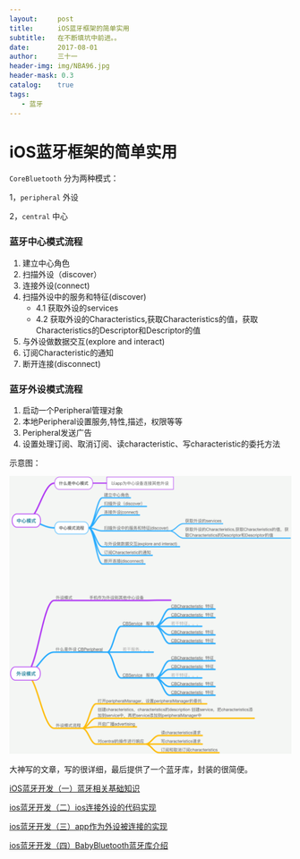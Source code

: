 ```yaml
---
layout:     post
title:      iOS蓝牙框架的简单实用
subtitle:   在不断填坑中前进。。
date:       2017-08-01
author:     三十一
header-img: img/NBA96.jpg
header-mask: 0.3
catalog:    true
tags:
   - 蓝牙
---
```


# iOS蓝牙框架的简单实用


`CoreBluetooth` 分为两种模式：

1，`peripheral` 外设

2，`central` 中心

### 蓝牙中心模式流程 

1. 建立中心角色
2. 扫描外设（discover）
3. 连接外设(connect)
4. 扫描外设中的服务和特征(discover)
    - 4.1 获取外设的services
    - 4.2 获取外设的Characteristics,获取Characteristics的值，获取Characteristics的Descriptor和Descriptor的值
5. 与外设做数据交互(explore and interact)
6. 订阅Characteristic的通知
7. 断开连接(disconnect)


### 蓝牙外设模式流程

1. 启动一个Peripheral管理对象
2. 本地Peripheral设置服务,特性,描述，权限等等
3. Peripheral发送广告
4. 设置处理订阅、取消订阅、读characteristic、写characteristic的委托方法


示意图：

![思维导图](/img/in-post/iOS_CoreBluetooth.png)


大神写的文章，写的很详细，最后提供了一个蓝牙库，封装的很简便。

[iOS蓝牙开发（一）蓝牙相关基础知识](http://liuyanwei.jumppo.com/2015/07/17/ios-BLE-1.html)

[ios蓝牙开发（二）ios连接外设的代码实现](http://liuyanwei.jumppo.com/2015/08/14/ios-BLE-2.html)

[ios蓝牙开发（三）app作为外设被连接的实现](http://liuyanwei.jumppo.com/2015/09/07/ios-BLE-3.html)

[ios蓝牙开发（四）BabyBluetooth蓝牙库介绍](http://liuyanwei.jumppo.com/2015/09/11/ios-BLE-4.html)


